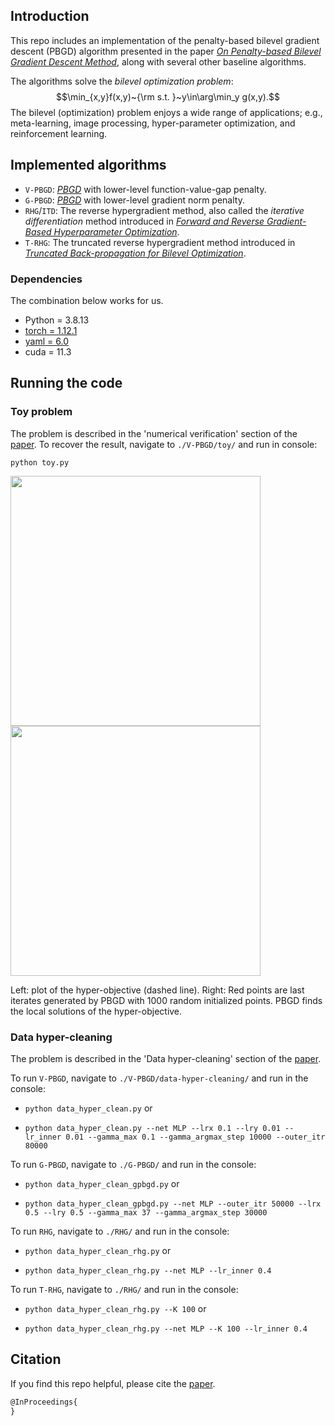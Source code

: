 ## Introduction

This repo includes an implementation of the penalty-based bilevel gradient descent (PBGD) algorithm presented in the paper
 [_On Penalty-based Bilevel Gradient Descent Method_](https://www.google.com/), along with several other baseline algorithms.
 
 The algorithms solve the _bilevel optimization problem_:
 $$\min_{x,y}f(x,y)~{\rm s.t. }~y\in\arg\min_y g(x,y).$$
 The bilevel (optimization) problem enjoys a wide range of applications; e.g., meta-learning, image processing, hyper-parameter optimization, and reinforcement learning.
 
## Implemented algorithms
- `V-PBGD`: [_PBGD_](https://www.google.com/) with lower-level function-value-gap penalty.
- `G-PBGD`: [_PBGD_](https://www.google.com/) with lower-level gradient norm penalty.
- `RHG`/`ITD`: The reverse hypergradient method, also called the _iterative differentiation_ method introduced in [_Forward and Reverse Gradient-Based Hyperparameter Optimization_](http://proceedings.mlr.press/v70/franceschi17a).
- `T-RHG`: The truncated reverse hypergradient method introduced in [_Truncated Back-propagation for Bilevel Optimization_](http://proceedings.mlr.press/v70/franceschi17a).

### Dependencies

The combination below works for us.
- Python = 3.8.13
- [torch = 1.12.1](https://pytorch.org/get-started/locally/)
- [yaml = 6.0](https://pypi.org/project/PyYAML/)
- cuda = 11.3

## Running the code

### Toy problem
The problem is described in the 'numerical verification' section of the [paper](https://www.google.com/).
To recover the result, navigate to `./V-PBGD/toy/` and run in console:

`python toy.py`


<p float="left">
  <img src="https://github.com/lucfra/RFHO/blob/master/rfho/examples/time_memory.png" width="400" />
  <img src="https://github.com/lucfra/RFHO/blob/master/rfho/examples/time_memory.png" width="400" /> 
</p>
Left: plot of the hyper-objective (dashed line). 
Right: Red points are last iterates generated by PBGD with 1000 random initialized points. PBGD finds the local solutions of the hyper-objective.


### Data hyper-cleaning
The problem is described in the 'Data hyper-cleaning' section of the [paper](https://www.google.com/).

To run `V-PBGD`, navigate to `./V-PBGD/data-hyper-cleaning/` and run in the console:

- `python data_hyper_clean.py` or

- `python data_hyper_clean.py --net MLP --lrx 0.1 --lry 0.01 --lr_inner 0.01 --gamma_max 0.1 --gamma_argmax_step 10000 --outer_itr 80000`

To run `G-PBGD`, navigate to `./G-PBGD/` and run in the console:

- `python data_hyper_clean_gpbgd.py` or

- `python data_hyper_clean_gpbgd.py --net MLP --outer_itr 50000 --lrx 0.5 --lry 0.5 --gamma_max 37 --gamma_argmax_step 30000`

To run `RHG`, navigate to `./RHG/` and run in the console:

- `python data_hyper_clean_rhg.py` or

- `python data_hyper_clean_rhg.py --net MLP --lr_inner 0.4`

To run `T-RHG`, navigate to `./RHG/` and run in the console:

- `python data_hyper_clean_rhg.py --K 100` or

- `python data_hyper_clean_rhg.py --net MLP --K 100 --lr_inner 0.4`


## Citation

If you find this repo helpful, please cite the [paper](https://www.google.com/).

```latex
@InProceedings{
}
```
